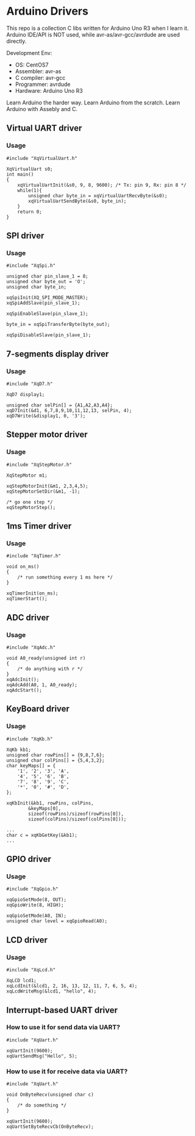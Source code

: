 # Arduino Drivers

This repo is a collection C libs written for Arduino Uno R3 when I learn it.
Arduino IDE/API is NOT used, while avr-as/avr-gcc/avrdude are used directly.

Development Env:

* OS: CentOS7
* Assembler: avr-as
* C compiler: avr-gcc
* Programmer: avrdude
* Hardware: Arduino Uno R3

Learn Arduino the harder way.
Learn Arduino from the scratch.
Learn Arduino with Assebly and C.

## Virtual UART driver
### Usage
	#include "XqVirtualUart.h"	

	XqVirtualUart s0;
	int main()
	{
		xqVirtualUartInit(&s0, 9, 8, 9600); /* Tx: pin 9, Rx: pin 8 */
		while(1){
			unsigned char byte_in = xqVirtualUartRecvByte(&s0);
			xqVirtualUartSendByte(&s0, byte_in);
		}
		return 0;
	}

## SPI driver
### Usage
	#include "XqSpi.h"
	
	unsigned char pin_slave_1 = 8;
	unsigned char byte_out = 'O';
	unsigned char byte_in;	
	
	xqSpiInit(XQ_SPI_MODE_MASTER);
	xqSpiAddSlave(pin_slave_1);
	
	xqSpiEnableSlave(pin_slave_1);
	
	byte_in = xqSpiTransferByte(byte_out);
	
	xqSpiDisableSlave(pin_slave_1);

## 7-segments display driver
### Usage
	#include "XqD7.h"
	
	XqD7 display1;
	
	unsigned char selPin[] = {A1,A2,A3,A4};
	xqD7Init(&d1, 6,7,8,9,10,11,12,13, selPin, 4);
	xqD7Write(&display1, 0, '3');

## Stepper motor driver
### Usage

	#include "XqStepMotor.h"
	
	XqStepMotor m1;
	
	xqStepMotorInit(&m1, 2,3,4,5);
	xqStepMotorSetDir(&m1, -1);

	/* go one step */
	xqStepMotorStep();
	

## 1ms Timer driver
### Usage
	#include "XqTimer.h"
	
	void on_ms()
	{
		/* run something every 1 ms here */
	}
	
	xqTimerInit(on_ms);	
	xqTimerStart();
	
## ADC driver
### Usage
	#include "XqAdc.h"
	
	void A0_ready(unsigned int r)
	{
		/* do anything with r */
	}
	xqAdcInit();
	xqAdcAdd(A0, 1, A0_ready); 
	xqAdcStart();

## KeyBoard driver
### Usage
	#include "XqKb.h"
	
	XqKb kb1;
	unsigned char rowPins[] = {9,8,7,6};
	unsigned char colPins[] = {5,4,3,2};
	char keyMaps[] = {
		'1', '2', '3', 'A', 
		'4', '5', '6', 'B',
		'7', '8', '9', 'C',
		'*', '0', '#', 'D',
	};

	xqKbInit(&kb1, rowPins, colPins, 
			&keyMaps[0], 
			sizeof(rowPins)/sizeof(rowPins[0]),
			sizeof(colPins)/sizeof(colPins[0]));

	...
	char c = xqKbGetKey(&kb1);
	...

## GPIO driver
### Usage
	#include "XqGpio.h"
	
	xqGpioSetMode(8, OUT);
	xqGpioWrite(8, HIGH);

	xqGpioSetMode(A0, IN);
	unsigned char level = xqGpioRead(A0);

## LCD driver
### Usage
	#include "XqLcd.h"	 
	
	XqLCD lcd1;
	xqLcdInit(&lcd1, 2, 16, 13, 12, 11, 7, 6, 5, 4);
	xqLcdWriteMsg(&lcd1, "hello", 4);

## Interrupt-based UART driver
### How to use it for send data via UART?

	#include "XqUart.h"
	
	xqUartInit(9600);
	xqUartSendMsg("Hello", 5);
  
### How to use it for receive data via UART?

	#include "XqUart.h"
	
	void OnByteRecv(unsigned char c)
	{
		/* do something */
	}
	
	xqUartInit(9600);
	xqUartSetByteRecvCb(OnByteRecv);
	
